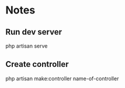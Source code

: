 # Notes

## Run dev server

php artisan serve

## Create controller

php artisan make:controller name-of-controller
